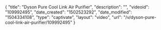 {
    "title": "Dyson Pure Cool Link Air Purifier",
    "description": "",
    "videoid": "109992495",
    "date_created": "1502523292",
    "date_modified": "1504334108",
    "type": "captivate",
    "layout": "video",
    "url": "\/v\/dyson-pure-cool-link-air-purifier\/109992495"
}